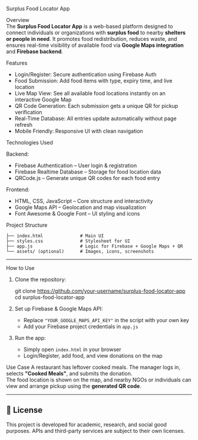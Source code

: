 Surplus Food Locator App

Overview  
The **Surplus Food Locator App** is a web-based platform designed to connect individuals or organizations with **surplus food** to nearby **shelters or people in need**. It promotes food redistribution, reduces waste, and ensures real-time visibility of available food via **Google Maps integration** and **Firebase backend**.



Features

- Login/Register: Secure authentication using Firebase Auth  
- Food Submission: Add food items with type, expiry time, and live location  
- Live Map View: See all available food locations instantly on an interactive Google Map  
- QR Code Generation: Each submission gets a unique QR for pickup verification  
- Real-Time Database: All entries update automatically without page refresh  
- Mobile Friendly: Responsive UI with clean navigation  



Technologies Used

Backend:
- Firebase Authentication – User login & registration  
- Firebase Realtime Database – Storage for food location data  
- QRCode.js – Generate unique QR codes for each food entry  

Frontend:
- HTML, CSS, JavaScript – Core structure and interactivity  
- Google Maps API – Geolocation and map visualization  
- Font Awesome & Google Font – UI styling and icons  


Project Structure

```
├── index.html              # Main UI
├── styles.css              # Stylesheet for UI
├── app.js                  # Logic for Firebase + Google Maps + QR
└── assets/ (optional)      # Images, icons, screenshots
```

---

How to Use

1. Clone the repository:
   
   git clone https://github.com/your-username/surplus-food-locator-app
   cd surplus-food-locator-app
   
2. Set up Firebase & Google Maps API:
   - Replace `"YOUR_GOOGLE_MAPS_API_KEY"` in the script with your own key
   - Add your Firebase project credentials in `app.js`

3. Run the app:
   - Simply open `index.html` in your browser
   - Login/Register, add food, and view donations on the map


Use Case
A restaurant has leftover cooked meals. The manager logs in, selects **"Cooked Meals"**, and submits the donation.  
The food location is shown on the map, and nearby NGOs or individuals can view and arrange pickup using the **generated QR code**.

---

## 🧪 License

This project is developed for academic, research, and social good purposes. APIs and third-party services are subject to their own licenses.

